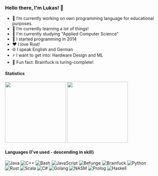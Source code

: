 ### Hello there, I'm Lukas! 👋

- 🔭 I’m currently working on own programming language for educational purposes.
- 🌱 I’m currently learning a lot of things!
- 📜 I'm currently studying "Applied Computer Science"
- 💫 I started programming in 2014
- ❤️ I love Rust!
- 🌐 I speak English and German
- ⚡ I want to get into: Hardware Design and ML
- 💯 Fun fact: Brainfuck is turing-complete!

#### Statistics
<img src="https://github-readme-stats.vercel.app/api/top-langs/?username=llambdaa&theme=blue-green&bg_color=24292e&text_color=efefef&title_color=73C67C" height="200"/> <img src="https://github-readme-stats.vercel.app/api?username=llambdaa&show_icons=true&bg_color=24292e&text_color=efefef&title_color=73C67C&icon_color=73C67C" height="200"/>

#### Languages (I've used - descending in skill)
![Java](https://img.shields.io/badge/-Java-DC493A?style=flat&logo=java&logoColor=white&link=https://github.com/llambdaa)
![C++](https://img.shields.io/badge/-C++-3B65CE?style=flat&logo=c%2B%2B&logoColor=white&link=https://github.com/llambdaa)
![Bash](https://img.shields.io/badge/-Bash/ZSH-178C54?style=flat&logo=bash&logoColor=bash&link=https://github.com/llambdaa)
![JavaScript](https://img.shields.io/badge/-JavaScript-E1BC29?style=flat&logo=javascript&logoColor=white&link=https://github.com/llambdaa)
![Befunge](https://img.shields.io/badge/-Befunge-FCD3DE?style=flat&logo=befunge&logoColor=white&link=https://github.com/llambdaa)
![Brainfuck](https://img.shields.io/badge/-Brainfuck-DCABDF?style=flat&logo=brainfuck&logoColor=white&link=https://github.com/llambdaa)
![Python](https://img.shields.io/badge/-Python-FDCA40?style=flat&logo=python&logoColor=white&link=https://github.com/llambdaa)
![Rust](https://img.shields.io/badge/-Rust-BF3100?style=flat&logo=rust&logoColor=white&link=https://github.com/llambdaa)
![Scala](https://img.shields.io/badge/-Scala-6E0D25?style=flat&logo=scala&logoColor=white&link=https://github.com/llambdaa)
![C#](https://img.shields.io/badge/-C%23-DC493A?style=flat&logo=csharp&logoColor=white&link=https://github.com/llambdaa)
![Golang](https://img.shields.io/badge/-Golang-0090C1?style=flat&logo=go&logoColor=white&link=https://github.com/llambdaa)
![NASM](https://img.shields.io/badge/-NASM-503D3F?style=flat&logo=nasm&logoColor=white&link=https://github.com/llambdaa)
![Prolog](https://img.shields.io/badge/-Prolog-957186?style=flat&logo=prolog&logoColor=white&link=https://github.com/llambdaa)
![Haskell](https://img.shields.io/badge/-Haskell-9A44C5?style=flat&logo=haskell&logoColor=white&link=https://github.com/llambdaa)
